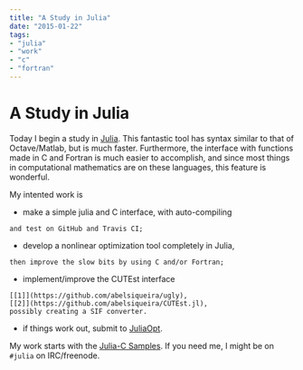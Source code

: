 ```yaml
---
title: "A Study in Julia"
date: "2015-01-22"
tags:
- "julia"
- "work"
- "c"
- "fortran"
---
```


# A Study in Julia

Today I begin a study in [Julia](http://julialang.org/).
This fantastic tool has syntax similar to that of Octave/Matlab,
but is much faster. Furthermore, the interface with functions
made in C and Fortran is much easier to accomplish, and since
most things in computational mathematics are on these languages,
this feature is wonderful.

My intented work is

  - make a simple julia and C interface, with auto-compiling
```
and test on GitHub and Travis CI;
```
  - develop a nonlinear optimization tool completely in Julia,
```
then improve the slow bits by using C and/or Fortran;
```
  - implement/improve the CUTEst interface
```
[[1]](https://github.com/abelsiqueira/ugly),
[[2]](https://github.com/abelsiqueira/CUTEst.jl),
possibly creating a SIF converter.
```
  - if things work out, submit to [JuliaOpt](http://www.juliaopt.org/).

My work starts with the [Julia-C
Samples](https://github.com/abelsiqueira/julia-c-sample.git).
If you need me, I might be on `#julia` on IRC/freenode.
